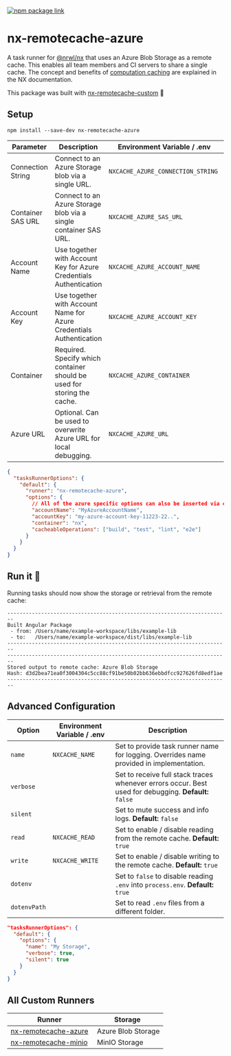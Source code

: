 [![npm package link](https://img.shields.io/npm/v/nx-remotecache-azure)](https://www.npmjs.com/package/nx-remotecache-azure)

# nx-remotecache-azure

A task runner for [@nrwl/nx](https://nx.dev) that uses an Azure Blob Storage as a remote cache. This enables all team members and CI servers to share a single cache. The concept and benefits of [computation caching](https://nx.dev/angular/guides/computation-caching) are explained in the NX documentation.

This package was built with [nx-remotecache-custom](https://www.npmjs.com/package/nx-remotecache-custom) 🙌

## Setup

```
npm install --save-dev nx-remotecache-azure
```

| Parameter         | Description                                                             |  Environment Variable / .env      | `nx.json`          |
| ----------------- | ----------------------------------------------------------------------- | --------------------------------- | ------------------ |
| Connection String | Connect to an Azure Storage blob via a single URL.                      | `NXCACHE_AZURE_CONNECTION_STRING` | `connectionString` |
| Container SAS URL | Connect to an Azure Storage blob via a single container SAS URL.        | `NXCACHE_AZURE_SAS_URL`           | `sasUrl`           |
| Account Name      | Use together with Account Key for Azure Credentials Authentication      | `NXCACHE_AZURE_ACCOUNT_NAME`      | `accountName`      |
| Account Key       | Use together with Account Name for Azure Credentials Authentication     | `NXCACHE_AZURE_ACCOUNT_KEY`       | `accountKey`       |
| Container         | Required. Specify which container should be used for storing the cache. | `NXCACHE_AZURE_CONTAINER`         | `container`        |
| Azure URL         | Optional. Can be used to overwrite Azure URL for local debugging.       | `NXCACHE_AZURE_URL`               | `azureUrl`         |

```json
{
  "tasksRunnerOptions": {
    "default": {
      "runner": "nx-remotecache-azure",
      "options": {
        // All of the azure specific options can also be inserted via environment variables! ⬆️
        "accountName": "MyAzureAccountName",
        "accountKey": "my-azure-account-key-11223-22..",
        "container": "nx",
        "cacheableOperations": ["build", "test", "lint", "e2e"]
      }
    }
  }
}
```

## Run it 🚀

Running tasks should now show the storage or retrieval from the remote cache:

```
------------------------------------------------------------------------
Built Angular Package
 - from: /Users/name/example-workspace/libs/example-lib
 - to:   /Users/name/example-workspace/dist/libs/example-lib
------------------------------------------------------------------------
------------------------------------------------------------------------
Stored output to remote cache: Azure Blob Storage
Hash: d3d2bea71ea0f3004304c5cc88cf91be50b02bb636ebbdfcc927626fd8edf1ae
------------------------------------------------------------------------
```

## Advanced Configuration

| Option       | Environment Variable / .env | Description                                                                                           |
| ------------ | --------------------------- | ----------------------------------------------------------------------------------------------------- |
| `name`       | `NXCACHE_NAME`              | Set to provide task runner name for logging. Overrides name provided in implementation.               |
| `verbose`    |                             | Set to receive full stack traces whenever errors occur. Best used for debugging. **Default:** `false` |
| `silent`     |                             | Set to mute success and info logs. **Default:** `false`                                               |
| `read`       | `NXCACHE_READ`              | Set to enable / disable reading from the remote cache. **Default:** `true`                            |
| `write`      | `NXCACHE_WRITE`             | Set to enable / disable writing to the remote cache. **Default:** `true`                              |
| `dotenv`     |                             | Set to `false` to disable reading `.env` into `process.env`. **Default:** `true`                      |
| `dotenvPath` |                             | Set to read `.env` files from a different folder.                                                     |

```json
"tasksRunnerOptions": {
  "default": {
    "options": {
      "name": "My Storage",
      "verbose": true,
      "silent": true
    }
  }
}
```

## All Custom Runners

| Runner                                                                     | Storage             |
| -------------------------------------------------------------------------- | ------------------- |
| [nx-remotecache-azure](https://www.npmjs.com/package/nx-remotecache-azure) |  Azure Blob Storage |
| [nx-remotecache-minio](https://www.npmjs.com/package/nx-remotecache-minio) |  MinIO Storage      |
